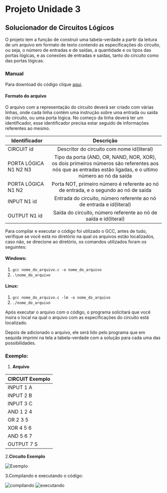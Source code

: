 ﻿# Projeto Unidade 3

## Solucionador de Circuitos Lógicos

O projeto tem a função de construir uma tabela-verdade a
partir da leitura de um arquivo em formato de texto contendo 
as especificações do circuito, ou seja, o número de entradas 
e de saídas, a quantidade e os tipos das portas lógicas, e as 
conexões de entradas e saídas, tanto do circuito como das portas
lógicas.

### Manual 

Para download do código clique [aqui](https://github.com/LuanDHenrique/DCA_Projeto/blob/master/projeto_final.c).

#### Formato do arquivo
O arquivo com a representação do circuito deverá ser criado com 
várias linhas, onde cada linha contém uma instrução sobre uma 
entrada ou saída do circuito, ou uma porta lógica.
No começo da linha deverá ter um identificador, esse 
identificador precisa estar seguido de informações referentes
ao mesmo.

|Identificador                     |Descrição                                 |
|----------------------------------|:----------------------------------------:|
|CIRCUIT id                        |Descritor do circuito com nome id(literal)| 
|PORTA LÓGICA N1 N2 N3             |Tipo da porta (AND, OR, NAND, NOR, XOR), os dois primeiros números são referentes aos nós que as entradas estão ligadas, e o ultimo número ao nó da saída |
|PORTA LÓGICA N1 N2                |Porta NOT, primeiro número é referente ao nó de entrada, e o segundo ao nó de saída |
|INPUT N1 id                       |Entrada do circuito, número referente ao nó de entrada e id(literal) |
|OUTPUT N1 id                      |Saída do circuito, número referente ao nó de saída e id(literal) |


Para compilar e executar o código foi utilizado o GCC, antes
de tudo, verifique se você está no diretório na qual os arquivos
estão localizados, caso não, se direcione ao diretório, os
comandos utilizados foram os seguintes:

#### Windows:
1. `gcc nome_do_arquivo.c -o nome_do_arquivo`
2. `.\nome_do_arquivo`

#### Linux:
1. `gcc nome_do_arquivo.c -lm -o nome_do_arquivo`
2. `./nome_do_arquivo`

Após executar o arquivo com o código, o programa solicitará que
você insira o local na qual o arquivo com as especificações do
circuito está localizado.

Depois de adicionado o arquivo, ele será lido pelo programa que 
em sequida imprimi na tela a tabela-verdade com a solução para 
cada uma das possibilidades.

### Exemplo:
1. **Arquivo**

|CIRCUIT Exemplo|
|---------------|
|INPUT 1 A|
|INPUT 2 B|
|INPUT 3 C|
|AND 1 2 4|
|OR 2 3 5|
|XOR 4 5 6|
|AND 5 6 7|
|OUTPUT 7 S|

2.**Circuito Exemplo**

<img src="C:\Users\Luan Henrique\Desktop\Circuito_Exemplo.jpeg" alt="Exemplo">


3.Compilando e executando o código:

<img src="C:\Users\Luan Henrique\Desktop\compilando.png" alt="compilando">

<img src="C:\Users\Luan Henrique\Desktop\executando.png" alt="executando">


